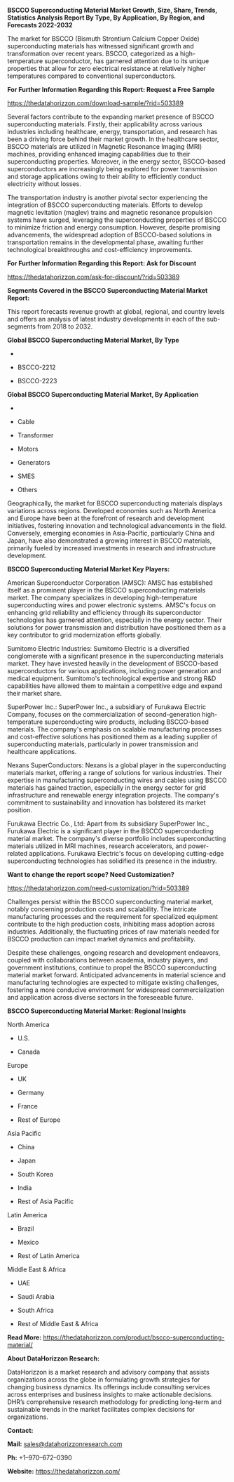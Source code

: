 **BSCCO Superconducting Material Market Growth, Size, Share, Trends,
Statistics Analysis Report By Type, By Application, By Region, and
Forecasts 2022-2032**

The market for BSCCO (Bismuth Strontium Calcium Copper Oxide)
superconducting materials has witnessed significant growth and
transformation over recent years. BSCCO, categorized as a
high-temperature superconductor, has garnered attention due to its
unique properties that allow for zero electrical resistance at
relatively higher temperatures compared to conventional superconductors.

**For Further Information Regarding this Report: Request a Free Sample**

<https://thedatahorizzon.com/download-sample/?rid=503389>

Several factors contribute to the expanding market presence of BSCCO
superconducting materials. Firstly, their applicability across various
industries including healthcare, energy, transportation, and research
has been a driving force behind their market growth. In the healthcare
sector, BSCCO materials are utilized in Magnetic Resonance Imaging (MRI)
machines, providing enhanced imaging capabilities due to their
superconducting properties. Moreover, in the energy sector, BSCCO-based
superconductors are increasingly being explored for power transmission
and storage applications owing to their ability to efficiently conduct
electricity without losses.

The transportation industry is another pivotal sector experiencing the
integration of BSCCO superconducting materials. Efforts to develop
magnetic levitation (maglev) trains and magnetic resonance propulsion
systems have surged, leveraging the superconducting properties of BSCCO
to minimize friction and energy consumption. However, despite promising
advancements, the widespread adoption of BSCCO-based solutions in
transportation remains in the developmental phase, awaiting further
technological breakthroughs and cost-efficiency improvements.

**For Further Information Regarding this Report: Ask for Discount**

<https://thedatahorizzon.com/ask-for-discount/?rid=503389>

**Segments Covered in the BSCCO Superconducting Material Market
Report:**

This report forecasts revenue growth at global, regional, and country
levels and offers an analysis of latest industry developments in each of
the sub-segments from 2018 to 2032.

**Global BSCCO Superconducting Material Market, By Type**

-   

-   BSCCO-2212

-   BSCCO-2223

**Global BSCCO Superconducting Material Market, By Application**

-   

-   Cable

-   Transformer

-   Motors

-   Generators

-   SMES

-   Others

Geographically, the market for BSCCO superconducting materials displays
variations across regions. Developed economies such as North America and
Europe have been at the forefront of research and development
initiatives, fostering innovation and technological advancements in the
field. Conversely, emerging economies in Asia-Pacific, particularly
China and Japan, have also demonstrated a growing interest in BSCCO
materials, primarily fueled by increased investments in research and
infrastructure development.

**BSCCO Superconducting Material Market Key Players:**

American Superconductor Corporation (AMSC): AMSC has established itself
as a prominent player in the BSCCO superconducting materials market. The
company specializes in developing high-temperature superconducting wires
and power electronic systems. AMSC's focus on enhancing grid reliability
and efficiency through its superconductor technologies has garnered
attention, especially in the energy sector. Their solutions for power
transmission and distribution have positioned them as a key contributor
to grid modernization efforts globally.

Sumitomo Electric Industries: Sumitomo Electric is a diversified
conglomerate with a significant presence in the superconducting
materials market. They have invested heavily in the development of
BSCCO-based superconductors for various applications, including power
generation and medical equipment. Sumitomo's technological expertise and
strong R&D capabilities have allowed them to maintain a competitive edge
and expand their market share.

SuperPower Inc.: SuperPower Inc., a subsidiary of Furukawa Electric
Company, focuses on the commercialization of second-generation
high-temperature superconducting wire products, including BSCCO-based
materials. The company's emphasis on scalable manufacturing processes
and cost-effective solutions has positioned them as a leading supplier
of superconducting materials, particularly in power transmission and
healthcare applications.

Nexans SuperConductors: Nexans is a global player in the superconducting
materials market, offering a range of solutions for various industries.
Their expertise in manufacturing superconducting wires and cables using
BSCCO materials has gained traction, especially in the energy sector for
grid infrastructure and renewable energy integration projects. The
company's commitment to sustainability and innovation has bolstered its
market position.

Furukawa Electric Co., Ltd: Apart from its subsidiary SuperPower Inc.,
Furukawa Electric is a significant player in the BSCCO superconducting
material market. The company's diverse portfolio includes
superconducting materials utilized in MRI machines, research
accelerators, and power-related applications. Furukawa Electric's focus
on developing cutting-edge superconducting technologies has solidified
its presence in the industry.

**Want to change the report scope? Need Customization?**

<https://thedatahorizzon.com/need-customization/?rid=503389>

Challenges persist within the BSCCO superconducting material market,
notably concerning production costs and scalability. The intricate
manufacturing processes and the requirement for specialized equipment
contribute to the high production costs, inhibiting mass adoption across
industries. Additionally, the fluctuating prices of raw materials needed
for BSCCO production can impact market dynamics and profitability.

Despite these challenges, ongoing research and development endeavors,
coupled with collaborations between academia, industry players, and
government institutions, continue to propel the BSCCO superconducting
material market forward. Anticipated advancements in material science
and manufacturing technologies are expected to mitigate existing
challenges, fostering a more conducive environment for widespread
commercialization and application across diverse sectors in the
foreseeable future.

**BSCCO Superconducting Material Market: Regional Insights**

North America

-   U.S.

-   Canada

Europe

-   UK

-   Germany

-   France

-   Rest of Europe

Asia Pacific

-   China

-   Japan

-   South Korea

-   India

-   Rest of Asia Pacific

Latin America

-   Brazil

-   Mexico

-   Rest of Latin America

Middle East & Africa

-   UAE

-   Saudi Arabia

-   South Africa

-   Rest of Middle East & Africa

**Read More:**
<https://thedatahorizzon.com/product/bscco-superconducting-material/>

**About DataHorizzon Research:**

DataHorizzon is a market research and advisory company that assists
organizations across the globe in formulating growth strategies for
changing business dynamics. Its offerings include consulting services
across enterprises and business insights to make actionable decisions.
DHR’s comprehensive research methodology for predicting long-term and
sustainable trends in the market facilitates complex decisions for
organizations.

**Contact:**

**Mail:** <sales@datahorizzonresearch.com>

**Ph:** +1–970–672–0390

**Website:** <https://thedatahorizzon.com/>
